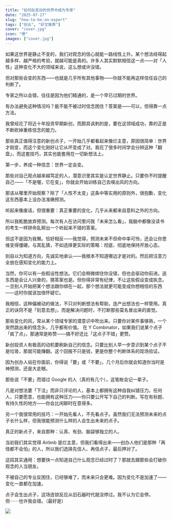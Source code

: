 ```yaml
---
title: "如何在变动的世界中成为专家"
date: "2025-07-27"
slug: "how-to-be-an-expert"
tags: ["创业", "好文推荐"]
cover: "cover.jpg"
icon: "😎"
images: ["cover.jpg"]
---
```

如果这世界是静止不变的，我们对观念的信心就能一路线性上升。某个想法经得起越多样、越严格的考验，就越可能是真的。许多人其实默默相信这一点——对「人性」这种变化不大的领域来说，这么想或许没错。



但对那些会变的东西——也就是几乎所有其他事物——你就不能再这样信任自己的判断了。



专家之所以会错，往往是因为他们精通的，是一个早已过期的世界。



有办法避免这种情况吗？能不能不被过时信念困住？答案是——可以，但得靠一点方法。



我曾经花了将近十年投资早期新创，而颇具讽刺的是，要在这领域成功，靠的正是不断砍掉重练信念的能力。



那些真正值得注意的新创点子，一开始几乎都看起来像烂主意，原因很简单：世界才刚变，而这个变化刚好让它从坏变成了对。我花了很多时间学会分辨这种「翻盘」，而这套技巧，其实也能套用在一切新想法上。



第一步，养成一种信念：世界一定会变。



那些对自己观点越来越笃定的人，潜意识里其实是认定世界静止。只要你不时提醒自己——「不是喔，它在变」，你就会开始训练自己去嗅出风的方向。



那该从哪里开始观察？除了「人性不太变」这条中等实用的原则外，很抱歉，变化这东西基本上没办法准确预测。



听起来像废话，但很重要：真正重要的变化，几乎从来都来自意料之外的方向。



所以我乾脆放弃预测。每次有人在访问里问我「未来怎么看」，我脑中都像没读书的考生一样拼命乱掰出一个听起来不错的答案。



但这不是因为我懒。恰好相反——我觉得，预测未来不但命中率可怜，还会让你思维变得僵硬。与其乱猜，不如选择更实际的策略：彻底、彻底地保持开放心态。



别自以为知道方向，先诚实地承认——我根本不知道哪边才是对的。然后把注意力全放在感知变化的能力上。



当然，你可以有一些假设性想法。它们会稍微绑住你没错，但也会驱动你前进。追东西是会让人兴奋的，猜答案也是。但你得非常有纪律，不让这些假设变成执念。
一旦别人开始把某个想法跟你绑在一起，那个想法就更可能变成你想相信的东西——这时你就该加倍怀疑它。



我相信，这种偏被动的做法，不只对判断想法有帮助，连产出想法也一样管用。真正的诀窍不是「刻意去想」，而是解决问题时，不打断那些莫名冒出来的直觉。



那些变化的风，常从某个领域专家的潜意识中吹出来。只要你对某件事够熟，一个突然跳出来的怪念头，几乎都有价值。
在 Y Combinator，如果我们说某个点子「疯了点」，那通常是称赞——搞不好还比「这点子不错」更赞。



新创投资人有极高的动机要刷新自己的信念。只要比别人早一步意识到某个点子不是垃圾，那就可能赚翻。这个回报不只是钱，更是你整个判断体系的现场验证。



因为创办人站在你面前，你得说「要」或「不要」，几个月后你就会知道你当时是神预测，还是大走眼。



那些说「不要」而错过 Google 的人（真的有几个），这笔帐会记一辈子。



凡是对想法要「下注」而非只评论的人，基本上都拥有这种自我纠错压力。任何人，只要愿意，也能拥有这种压力——你只要公开写下自己的判断。写在有标题、有持久性的地方——你会比闲聊时在意得多。



另一个我很常用的技巧：一开始先看人，不先看点子。虽然我们无法预测未来的点子长什么样，但我很能预测什么样的人会生出未来的点子。



真正的新点子，来自那种：认真、有劲、脑袋够独立的人。



当初我们其实觉得 Airbnb 是烂主意，但我们看得出来——创办人他们是那种「再怪都不会怕」的人，所以我们选择先信人、再信点子，最后押对了。



这招其实通用：想要快一点知道自己什么观念已经过时了？那就去跟那些会打破你观念的人当朋友。



不被自己的专业反困住，已经够难了，而未来只会更难。因为变化不是加速了——变化一直都在加速。



点子会生出点子，这场连锁反应从旧石器时代就没停过。我不认为它会停。
但⋯⋯也许我会错。（最好是）




![](https://prod-files-secure.s3.us-west-2.amazonaws.com/112d0858-5090-4d34-a606-b75eb8d65fd2/46476355-9cf3-4e99-9b7a-3531bc426380/1000202064.png?X-Amz-Algorithm=AWS4-HMAC-SHA256&X-Amz-Content-Sha256=UNSIGNED-PAYLOAD&X-Amz-Credential=ASIAZI2LB466SZD4TZBK%2F20250916%2Fus-west-2%2Fs3%2Faws4_request&X-Amz-Date=20250916T034049Z&X-Amz-Expires=3600&X-Amz-Security-Token=IQoJb3JpZ2luX2VjEAsaCXVzLXdlc3QtMiJIMEYCIQC%2B0FMh8MoNojJVkT7TcNFPikroNrlrAJT9ZgqBhRaJowIhAJmAK2Fc7AEEjrUTDCBI9zO%2FMPhIZRtaYulNWxs0jANnKogECIT%2F%2F%2F%2F%2F%2F%2F%2F%2F%2FwEQABoMNjM3NDIzMTgzODA1IgwH3N3P9m4LTKMxRZcq3AOIzWbAXMKciXDvjuhJHIQMCnPkndPPCjRD5NbWVp7npFZ%2FLRFXX31YQFs0MAYzs%2Bgq9V4zbn857uVUFHXXJVYDVmo5ul9TezrMiYaiwIhc1Oes%2FQhxxFPFjcMl82brY1yZv449cHnGlOglVVEF9uXZiVxEF5bIpXIEN5TSBJIJAcFj26n3bwytEKu%2FUm8nJ9zCZz0c89%2F8PqWMJA0ePySgeP2FkoNDEwG1nO0OB0XoGVJd8EoyRlCvTErqjXLFc72LCiyMiNU%2FMDCfR4xhNdDQGlkgXf0VWAGDKWZ6BYoOgxIoTc3VYCUsxPctjVh0dGirzA%2BQNt4UhyDhVYUAj4NAMqB5TqHdZVsUYcjuZkkvVO2km3tfMT08AIjx0%2Fw9LlnPoNF9Vhzoy3yhUsqv9l7r6Ry0CTUk9h%2FUMro4MF9AqhEu%2BRv%2B9v31o%2FAzW7so4A7OUc5qEJyCOcz28goDJFuGw7fAMsxrjYTHnyGO7LJ%2Fqz69hnBdoDEgx%2F6zmLvH0Yh2AMnadkAkwlUSuQaWUc%2FhXHKK1V7AB9hBVFYhlXOF1%2BH5NRcoSbZoAzuOZGW37ZWVBPAs99xrhbkd0H%2FKX5xVnDkVjNkQdpj0P7hQDrVk%2BqrEQpb0JOZVi8shfjC5mqPGBjqkAetAEMNNxDSwCdu01J4EyPX8cihLZw4Go4TEkodf4ijrKtZLPw8u%2F0oczDOfflY2hzdjES18eBwJ9PPYqxXmio14UmwULk6BP6d7yOEd3X9wql3ZBgn30ufFNjRyh619LxXyk9QE%2FNo4%2FE8AtgwengMPWIzQei%2BtXaQ9RW31F9BJD%2FzR8a5MCnP%2BE%2By0LsAvgkCFG4RMDm0%2FGE2kX5o3wA9J7Tx9&X-Amz-Signature=446408bdfdce5667f7d505444137fe498c99b698c21280fac277cec285cec32e&X-Amz-SignedHeaders=host&x-amz-checksum-mode=ENABLED&x-id=GetObject)

